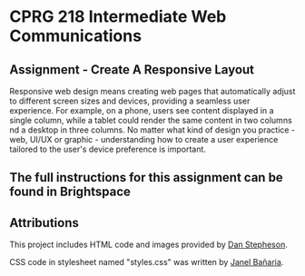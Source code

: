 # CPRG 218 Intermediate Web Communications
## Assignment - Create A Responsive Layout

Responsive web design means creating web pages that automatically adjust to different screen sizes and devices, providing a seamless user experience. For example, on a phone, users see content displayed in a single column, while a tablet could render the same content in two columns nd a desktop in three columns.&nbsp;No matter what kind of design you practice - web, UI/UX or graphic - understanding how to create a user experience tailored to the user's device preference is important.

## The full instructions for this assignment can be found in Brightspace

## Attributions

This project includes HTML code and images provided by [Dan Stepheson](https://github.com/DanStephenson/cprg218-responsive-layout-assignment). 

CSS code in stylesheet named "styles.css" was written by [Janel Bañaria](https://github.com/janellyyyace/cprg218-assignment-2-responsive-layout/blob/main/styles.css).

